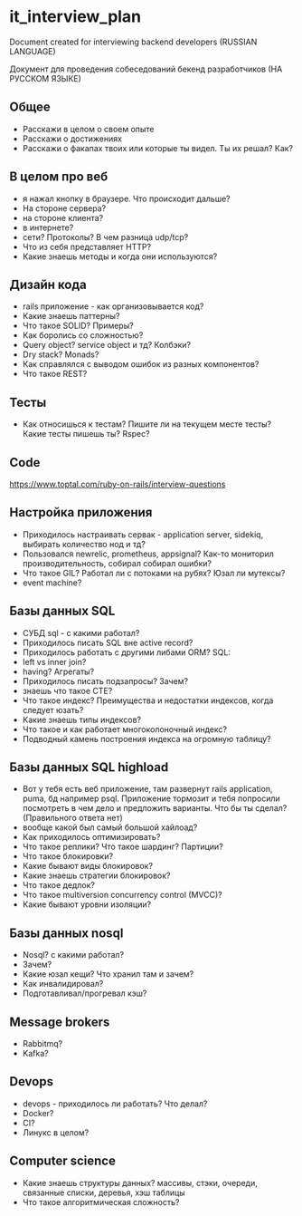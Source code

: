 # it_interview_plan
Document created for interviewing backend developers (RUSSIAN LANGUAGE)

Документ для проведения собеседований бекенд разработчиков (НА РУССКОМ ЯЗЫКЕ)

## Общее
- Расскажи в целом о своем опыте
- Расскажи о достижениях
- Расскажи о факапах твоих или которые ты видел. Ты их решал? Как?

## В целом про веб
- я нажал кнопку в браузере. Что происходит дальше? 
- На стороне сервера?
- на стороне клиента?
- в интернете?
- сети? Протоколы? В чем разница udp/tcp? 
- Что из себя представляет HTTP?
- Какие знаешь методы и когда они используются?

## Дизайн кода
- rails приложение - как организовывается код? 
- Какие знаешь паттерны?
- Что такое SOLID? Примеры?
- Как боролись со сложностью?
- Query object? service object и тд? Колбэки?
- Dry stack? Monads?
- Как справлялся с выводом ошибок из разных компонентов?
- Что такое REST?

## Тесты
- Как относишься к тестам? Пишите ли на текущем месте тесты? Какие тесты пишешь ты? Rspec?

## Code
https://www.toptal.com/ruby-on-rails/interview-questions

## Настройка приложения
- Приходилось настраивать сервак - application server, sidekiq, выбирать количество нод и тд?
- Пользовался newrelic, prometheus, appsignal? Как-то мониторил производительность, собирал собирал ошибки?
- Что такое GIL? Работал ли с потоками на рубях? Юзал ли мутексы?
- event machine?

## Базы данных SQL
- СУБД sql - с какими работал?
- Приходилось писать SQL вне active record? 
- Приходилось работать с другими либами ORM?
SQL:
 - left vs inner join?
 - having? Агрегаты? 
 - Приходилось писать подзапросы? Зачем?
 - знаешь что такое CTE?
- Что такое индекс? Преимущества и недостатки индексов, когда следует юзать? 
- Какие знаешь типы индексов?
- Что такое и как работает многоколоночный индекс?
- Подводный камень построения индекса на огромную таблицу?

## Базы данных SQL highload
- Вот у тебя есть веб приложение, там развернут rails application, puma, бд например psql. Приложение тормозит и тебя попросили посмотреть в чем дело и предложить варианты. Что бы ты сделал? (Правильного ответа нет)
- вообще какой был самый большой хайлоад? 
- Как приходилось оптимизировать?
- Что такое реплики? Что такое шардинг? Партиции?
- Что такое блокировки?
- Какие бывают виды блокировок?
- Какие знаешь стратегии блокировок?
- Что такое дедлок?
- Что такое multiversion concurrency control (MVCC)?
- Какие бывают уровни изоляции?

## Базы данных nosql
- Nosql? с какими работал? 
- Зачем?
- Какие юзал кещи? Что хранил там и зачем? 
- Как инвалидировал?
- Подготавливал/прогревал кэш?

## Message brokers
- Rabbitmq?
- Kafka?

## Devops
- devops - приходилось ли работать? Что делал?
- Docker?
- CI?
- Линукс в целом?

## Computer science
- Какие знаешь структуры данных? массивы, стэки, очереди, связанные списки, деревья, хэш таблицы
- Что такое алгоритмическая сложность?


